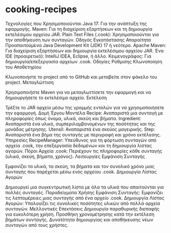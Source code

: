 # cooking-recipes

Τεχνολογίες που Χρησιμοποιούνται
Java 17: Για την ανάπτυξη της εφαρμογής.
Maven: Για τη διαχείριση εξαρτήσεων και τη δημιουργία εκτελέσιμου αρχείου JAR.
Plain Text Files (.cook): Χρησιμοποιούνται για την αποθήκευση των συνταγών.
Οδηγός Εγκατάστασης
Απαραίτητα Προαπαιτούμενα
Java Development Kit (JDK) 17 ή νεότερο.
Apache Maven: Για διαχείριση εξαρτήσεων και δημιουργία εκτελέσιμου αρχείου JAR.
Ένα IDE (προαιρετικό): IntelliJ IDEA, Eclipse, ή άλλο.
Κειμενογράφος: Για δημιουργία/επεξεργασία αρχείων .cook.
Οδηγίες Ρύθμισης
Κλωνοποίηση του Αποθετηρίου

Κλωνοποιήστε το project από το GitHub και μεταβείτε στον φάκελο του project.
Μεταγλώττιση

Χρησιμοποιήστε Maven για να μεταγλωττίσετε την εφαρμογή και να δημιουργήσετε το εκτελέσιμο αρχείο.
Εκτέλεση

Τρέξτε το JAR αρχείο μέσω της γραμμής εντολών για να χρησιμοποιήσετε την εφαρμογή.
Δομή Έργου
Μοντέλα
Recipe: Αναπαριστά μια συνταγή με πληροφορίες όπως όνομα, υλικά, σκεύη και βήματα.
Ingredient: Αναπαριστά ένα υλικό, συμπεριλαμβανομένων της ποσότητας και της μονάδας μέτρησης.
Utensil: Αναπαριστά ένα σκεύος μαγειρικής.
Step: Αναπαριστά ένα βήμα της συνταγής με περιγραφή και χρόνο εκτέλεσης.
Υπηρεσίες
RecipeManager: Υπεύθυνος για τη φόρτωση συνταγών από αρχεία .cook, την επεξεργασία δεδομένων και τη δημιουργία λίστας αγορών.
Πόροι
Αρχεία .cook: Περιέχουν τις πληροφορίες κάθε συνταγής (υλικά, σκεύη, βήματα, χρόνος).
Λειτουργίες
Εμφάνιση Συνταγής

Εμφανίζει τα υλικά, τα σκεύη, τα βήματα και τον συνολικό χρόνο μιας συνταγής που παρέχεται μέσω ενός αρχείου .cook.
Δημιουργία Λίστας Αγορών

Δημιουργεί μια συγκεντρωτική λίστα με όλα τα υλικά που απαιτούνται για πολλές συνταγές.
Παραδείγματα Χρήσης
Εμφάνιση Συνταγής: Εμφανίζει τις λεπτομέρειες μιας συνταγής από ένα αρχείο .cook.
Δημιουργία Λίστας Αγορών: Υπολογίζει τις συνολικές ποσότητες υλικών από πολλά αρχεία συνταγών.
Μελλοντικές Επεκτάσεις
Δημιουργία παραθυρικής διεπαφής για ευκολότερη χρήση.
Προσθήκη χρονομέτρησης κατά την εκτέλεση βημάτων συνταγής.
Δυνατότητα δημιουργίας και αποθήκευσης νέων συνταγών από τους χρήστες.
